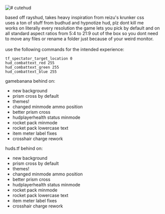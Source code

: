 ![# cutehud](https://raw.githubusercontent.com/quickkennedy/cutehud/main/logo.png)

 
based off rayshud, takes heavy inspiration from reizu's krunker css <br>
uses a ton of stuff from budhud and hypnotize hud, plz dont kill me <br>
works on literally every resolution the game lets you pick by default and on all standard aspect ratios from 5:4 to 21:9 out of the box so you dont need to move any files or rename a folder just because of your weird monitor.<br><br>
use the following commands for the intended experience:<br>
```
tf_spectator_target_location 0
hud_combattext_red 255
hud_combattext_green 255
hud_combattext_blue 255
```

gamebanana behind on:
- new background
- prism cross by default
- themes!
- changed minmode ammo position
- better prism cross
- hudplayerhealth status minmode
- rocket pack minmode
- rocket pack lowercase text
- item meter label fixes
- crosshair charge rework

huds.tf behind on:
- new background
- prism cross by default
- themes!
- changed minmode ammo position
- better prism cross
- hudplayerhealth status minmode
- rocket pack minmode
- rocket pack lowercase text
- item meter label fixes
- crosshair charge rework